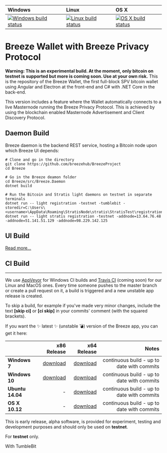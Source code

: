 | Windows | Linux | OS X |
| :---- | :------ | :---- |
[![Windows build status][1]][2] | [![Linux build status][3]][4] | [![OS X build status][5]][6] | 

[1]: https://ci.appveyor.com/api/projects/status/kljfu81sunb2cm3l?svg=true
[2]: https://ci.appveyor.com/project/breezehubadmin/breezeproject
[3]: https://travis-ci.org/BreezeHub/BreezeProject.svg?branch=master
[4]: https://travis-ci.org/BreezeHub/BreezeProject
[5]: https://travis-ci.org/BreezeHub/BreezeProject.svg?branch=master
[6]: https://travis-ci.org/BreezeHub/BreezeProject


# Breeze Wallet with Breeze Privacy Protocol

__Warning: This is an experimental build. At the moment, only bitcoin on testnet is supported but more is coming soon. Use at your own risk.__
This is the repository of the Breeze Wallet, the first full-block SPV bitcoin wallet using Angular and Electron at the front-end and C# with .NET Core in the back-end.

This version includes a feature where the Wallet automatically connects to a live Masternode running the Breeze Privacy Protocol.  This is achieved by using the blockchain enabled Masternode Advertisement and Client Discovery Protocol. 

## Daemon Build

Breeze daemon is the backend REST service, hosting a Bitcoin node upon which Breeze UI depends:

```
# Clone and go in the directory
git clone https://github.com/breezehub/BreezeProject
cd Breeze

# Go in the Breeze deamon folder
cd Breeze/src/Breeze.Daemon
dotnet build

# Run the Bitcoin and Stratis light daemons on testnet in separate terminals
dotnet run -- light registration -testnet -tumblebit -storedir=C:\Users\<username>\AppData\Roaming\StratisNode\stratis\StratisTest\registrationHistory.json
dotnet run -- light stratis registration -testnet -addnode=13.64.76.48 -addnode=51.141.51.129 -addnode=98.229.142.125
```

## UI Build

[Read more...](https://github.com/stratisproject/Breeze/blob/master/Breeze.UI/README.md)

## CI Build
-----------

We use [AppVeyor](https://www.appveyor.com/) for Windows CI builds and [Travis CI](https://travis-ci.org/) (coming soon) for our Linux and MacOS ones.
Every time someone pushes to the master branch or create a pull request on it, a build is triggered and a new unstable app release is created.

To skip a build, for example if you've made very minor changes, include the text **[skip ci]** or **[ci skip]** in your commits' comment (with the squared brackets).

If you want the :sparkles: latest :sparkles: (unstable :bomb:) version of the Breeze app, you can get it here: 

|    | x86 Release | x64 Release | Notes |
|:---|----------------:|------------------:|------------------:|
|**Windows 7**| [download][7] | [download][8] | continuous build - up to date with commits |
|**Windows 10**| [download][9] | [download][10] | continuous build - up to date with commits | 
|**Ubuntu 14.04**| - | [download][11] | continuous build - up to date with commits |
|**OS X 10.12**| - | [download][14] |  continuous build - up to date with commits |

This is early release, alpha software, is provided for experiment, testing and development purposes and should only be used on **testnet**.

For **testnet** only.

[7]: https://ci.appveyor.com/api/projects/breezehubadmin/breezeproject/artifacts/breeze_out/breeze-win7-x86-Release.zip?job=Environment%3A%20win_runtime%3Dwin7-x86%2C%20arch%3Dia32%2C%20plat%3Dwin32
[8]: https://ci.appveyor.com/api/projects/breezehubadmin/breezeproject/artifacts/breeze_out/breeze-win7-x64-Release.zip?job=Environment%3A%20win_runtime%3Dwin7-x64%2C%20arch%3Dx64%2C%20plat%3Dwin32
[9]: https://ci.appveyor.com/api/projects/breezehubadmin/breezeproject/artifacts/breeze_out/breeze-win10-x86-Release.zip?job=Environment%3A%20win_runtime%3Dwin10-x86%2C%20arch%3Dia32%2C%20plat%3Dwin32
[10]: https://ci.appveyor.com/api/projects/breezehubadmin/breezeproject/artifacts/breeze_out/breeze-win10-x64-Release.zip?job=Environment%3A%20win_runtime%3Dwin10-x64%2C%20arch%3Dx64%2C%20plat%3Dwin32
[11]: https://github.com/breezehub/BreezeProject/releases/download/cd-unstable/breeze-ubuntu.14.04-x64-Release.zip
[12]: https://github.com/breezehub/BreezeProject/releases/download/cd-unstable/breeze-ubuntu.14.04-x64-Release.zip
[13]: https://github.com/breezehub/BreezeProject/releases/download/cd-unstable/breeze-osx.10.11-x64-Release.zip
[14]: https://github.com/breezehub/BreezeProject/releases/download/cd-unstable/breeze-osx.10.12-x64-Release.zip

With TumbleBit

